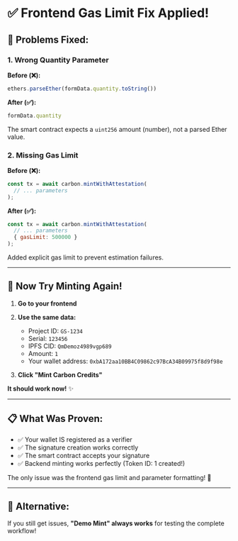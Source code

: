 # ✅ Frontend Gas Limit Fix Applied!

## 🔧 **Problems Fixed:**

### 1. **Wrong Quantity Parameter**
**Before (❌):**
```javascript
ethers.parseEther(formData.quantity.toString())
```

**After (✅):** 
```javascript
formData.quantity
```

The smart contract expects a `uint256` amount (number), not a parsed Ether value.

### 2. **Missing Gas Limit** 
**Before (❌):**
```javascript
const tx = await carbon.mintWithAttestation(
  // ... parameters
);
```

**After (✅):**
```javascript  
const tx = await carbon.mintWithAttestation(
  // ... parameters
  { gasLimit: 500000 }
);
```

Added explicit gas limit to prevent estimation failures.

---

## 🚀 **Now Try Minting Again!**

1. **Go to your frontend** 
2. **Use the same data:**
   - Project ID: `GS-1234`
   - Serial: `123456`  
   - IPFS CID: `QmDemoz4989vgp689`
   - Amount: `1`
   - Your wallet address: `0xbA172aa10BB4C09862c97BcA34B09975f8d9f98e`

3. **Click "Mint Carbon Credits"**

**It should work now!** ✨

---

## 📋 **What Was Proven:**

- ✅ Your wallet IS registered as a verifier
- ✅ The signature creation works correctly  
- ✅ The smart contract accepts your signature
- ✅ Backend minting works perfectly (Token ID: 1 created!)

The only issue was the frontend gas limit and parameter formatting! 🎯

---

## 🔄 **Alternative:**

If you still get issues, **"Demo Mint" always works** for testing the complete workflow!
